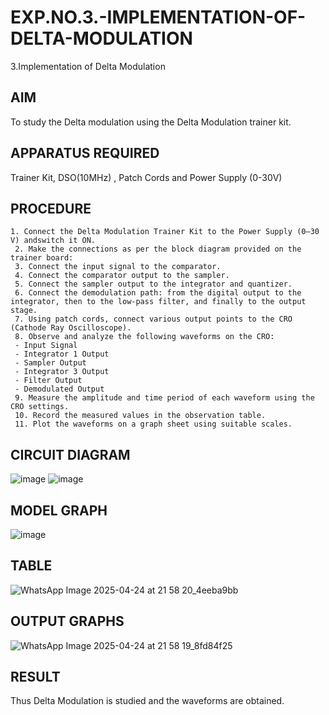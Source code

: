 # EXP.NO.3.-IMPLEMENTATION-OF-DELTA-MODULATION

3.Implementation of Delta Modulation 
  
## AIM    
 To study the Delta modulation using the Delta Modulation trainer kit. 
## APPARATUS REQUIRED
Trainer Kit, DSO(10MHz) , Patch Cords and Power Supply (0-30V)   
## PROCEDURE
```
1. Connect the Delta Modulation Trainer Kit to the Power Supply (0–30 V) andswitch it ON.
 2. Make the connections as per the block diagram provided on the trainer board:
 3. Connect the input signal to the comparator.
 4. Connect the comparator output to the sampler.
 5. Connect the sampler output to the integrator and quantizer.
 6. Connect the demodulation path: from the digital output to the integrator, then to the low-pass filter, and finally to the output stage.
 7. Using patch cords, connect various output points to the CRO (Cathode Ray Oscilloscope).
 8. Observe and analyze the following waveforms on the CRO:
 - Input Signal
 - Integrator 1 Output
 - Sampler Output
 - Integrator 3 Output
 - Filter Output
 - Demodulated Output  
 9. Measure the amplitude and time period of each waveform using the CRO settings.
 10. Record the measured values in the observation table.
 11. Plot the waveforms on a graph sheet using suitable scales.
```

## CIRCUIT DIAGRAM
![image](https://github.com/user-attachments/assets/23efb514-ee19-425e-9fe3-8b6ba9c85656)
![image](https://github.com/user-attachments/assets/f4f1dd7b-0055-4177-81e7-a91ac7436a54)
## MODEL GRAPH
![image](https://github.com/user-attachments/assets/6cf71aec-7cf4-410d-b9c7-e74df86b343c)
## TABLE
![WhatsApp Image 2025-04-24 at 21 58 20_4eeba9bb](https://github.com/user-attachments/assets/4317be7e-5e51-4f18-b058-3c81b202cc45)
## OUTPUT GRAPHS
![WhatsApp Image 2025-04-24 at 21 58 19_8fd84f25](https://github.com/user-attachments/assets/d1c3d7b6-394a-4d7b-9355-77ddd3ed81eb)

## RESULT 
 Thus Delta Modulation is studied and the waveforms are obtained.

